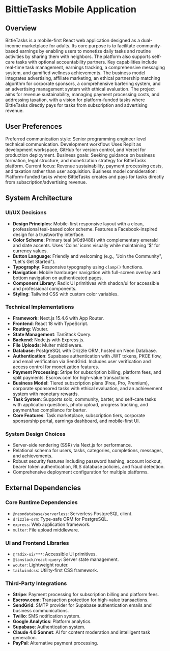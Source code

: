# BittieTasks Mobile Application

## Overview
BittieTasks is a mobile-first React web application designed as a dual-income marketplace for adults. Its core purpose is to facilitate community-based earnings by enabling users to monetize daily tasks and routine activities by sharing them with neighbors. The platform also supports self-care tasks with optional accountability partners. Key capabilities include real-time task management, earnings tracking, a comprehensive messaging system, and gamified wellness achievements. The business model integrates advertising, affiliate marketing, an ethical partnership matching algorithm for corporate sponsors, a comprehensive bartering system, and an advertising management system with ethical evaluation. The project aims for revenue sustainability, managing payment processing costs, and addressing taxation, with a vision for platform-funded tasks where BittieTasks directly pays for tasks from subscription and advertising revenue.

## User Preferences
Preferred communication style: Senior programming engineer level technical communication.
Development workflow: Uses Replit as development workspace, GitHub for version control, and Vercel for production deployment.
Business goals: Seeking guidance on business formation, legal structure, and monetization strategy for BittieTasks platform.
Current focus: Revenue sustainability, payment processing costs, and taxation rather than user acquisition.
Business model consideration: Platform-funded tasks where BittieTasks creates and pays for tasks directly from subscription/advertising revenue.

## System Architecture

### UI/UX Decisions
- **Design Principles**: Mobile-first responsive layout with a clean, professional teal-based color scheme. Features a Facebook-inspired design for a trustworthy interface.
- **Color Scheme**: Primary teal (#0d9488) with complementary emerald and slate accents. Uses 'Coins' icons visually while maintaining '$' for currency values.
- **Button Language**: Friendly and welcoming (e.g., "Join the Community", "Let's Get Started").
- **Typography**: Responsive typography using `clamp()` functions.
- **Navigation**: Mobile hamburger navigation with full-screen overlay and bottom navigation on authenticated pages.
- **Component Library**: Radix UI primitives with shadcn/ui for accessible and professional components.
- **Styling**: Tailwind CSS with custom color variables.

### Technical Implementations
- **Framework**: Next.js 15.4.6 with App Router.
- **Frontend**: React 18 with TypeScript.
- **Routing**: Wouter.
- **State Management**: TanStack Query.
- **Backend**: Node.js with Express.js.
- **File Uploads**: Multer middleware.
- **Database**: PostgreSQL with Drizzle ORM, hosted on Neon Database.
- **Authentication**: Supabase authentication with JWT tokens, PKCE flow, and email verification via SendGrid. Includes user verification and access control for monetization features.
- **Payment Processing**: Stripe for subscription billing, platform fees, and split payments. Escrow.com for high-value transactions.
- **Business Model**: Tiered subscription plans (Free, Pro, Premium), corporate sponsored tasks with ethical evaluation, and an achievement system with monetary rewards.
- **Task System**: Supports solo, community, barter, and self-care tasks with application questions, photo upload, progress tracking, and payment/tax compliance for barter.
- **Core Features**: Task marketplace, subscription tiers, corporate sponsorship portal, earnings dashboard, and mobile-first UI.

### System Design Choices
- Server-side rendering (SSR) via Next.js for performance.
- Relational schema for users, tasks, categories, completions, messages, and achievements.
- Robust security features including password hashing, account lockout, bearer token authentication, RLS database policies, and fraud detection.
- Comprehensive deployment configuration for multiple platforms.

## External Dependencies

### Core Runtime Dependencies
- `@neondatabase/serverless`: Serverless PostgreSQL client.
- `drizzle-orm`: Type-safe ORM for PostgreSQL.
- `express`: Web application framework.
- `multer`: File upload middleware.

### UI and Frontend Libraries
- `@radix-ui/***`: Accessible UI primitives.
- `@tanstack/react-query`: Server state management.
- `wouter`: Lightweight router.
- `tailwindcss`: Utility-first CSS framework.

### Third-Party Integrations
- **Stripe**: Payment processing for subscription billing and platform fees.
- **Escrow.com**: Transaction protection for high-value transactions.
- **SendGrid**: SMTP provider for Supabase authentication emails and business communications.
- **Twilio**: SMS notification system.
- **Google Analytics**: Platform analytics.
- **Supabase**: Authentication system.
- **Claude 4.0 Sonnet**: AI for content moderation and intelligent task generation.
- **PayPal**: Alternative payment processing.